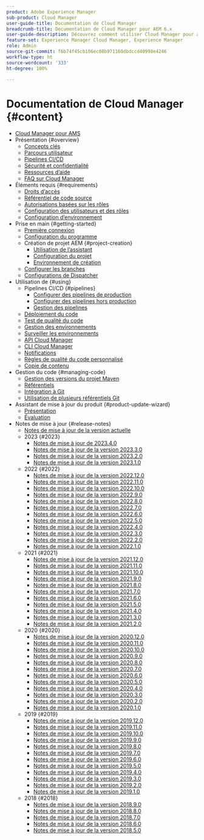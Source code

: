 ```yaml
---
product: Adobe Experience Manager
sub-product: Cloud Manager
user-guide-title: Documentation de Cloud Manager
breadcrumb-title: Documentation de Cloud Manager pour AEM 6.x
user-guide-description: Découvrez comment utiliser Cloud Manager pour auto-gérer Adobe Experience Manager pour AMS en mode cloud.
feature-set: Experience Manager Cloud Manager, Experience Manager
role: Admin
source-git-commit: f6b74f45cb106ec08b971160dbdccd40998e4246
workflow-type: ht
source-wordcount: '333'
ht-degree: 100%

---
```



# Documentation de Cloud Manager {#content}

+ [Cloud Manager pour AMS](introduction.md)
+ Présentation {#overview}
   + [Concepts clés](overview/key-concepts.md)
   + [Parcours utilisateur](overview/user-journey.md)
   + [Pipelines CI/CD](overview/ci-cd-pipelines.md)
   + [Sécurité et confidentialité](overview/security-and-privacy.md)
   + [Ressources d’aide](overview/help-resources.md)
   + [FAQ sur Cloud Manager](overview/faqs.md)
+ Éléments requis {#requirements}
   + [Droits d’accès](requirements/access-rights.md)
   + [Référentiel de code source](requirements/source-code-repository.md)
   + [Autorisations basées sur les rôles](requirements/role-based-permissions.md)
   + [Configuration des utilisateurs et des rôles](requirements/users-and-roles.md)
   + [Configuration d’environnement](requirements/environment-provisioning.md)
+ Prise en main {#getting-started}
   + [Première connexion](getting-started/first-time-login.md)
   + [Configuration du programme](getting-started/program-setup.md)
   + Création de projet AEM {#project-creation}
      + [Utilisation de l’assistant](getting-started/using-the-wizard.md)
      + [Configuration du projet](getting-started/project-setup.md)
      + [Environnement de création](getting-started/build-environment.md)
   + [Configurer les branches](getting-started/configuring-branches.md)
   + [Configurations de Dispatcher](getting-started/dispatcher-configurations.md)
+ Utilisation de {#using}
   + Pipelines CI/CD {#pipelines}
      + [Configurer des pipelines de production](using/production-pipelines.md)
      + [Configurer des pipelines hors production](using/non-production-pipelines.md)
      + [Gestion des pipelines](using/managing-pipelines.md)
   + [Déploiement du code](using/code-deployment.md)
   + [Test de qualité du code](using/code-quality-testing.md)
   + [Gestion des environnements](using/managing-environments.md)
   + [Surveiller les environnements](using/monitoring-environments.md)
   + [API Cloud Manager](https://developer.adobe.com/experience-cloud/cloud-manager/reference/api/)
   + [CLI Cloud Manager](https://github.com/adobe/aio-cli-plugin-cloudmanager/blob/main/README.md)
   + [Notifications](using/notifications.md)
   + [Règles de qualité du code personnalisé](using/custom-code-quality-rules.md)
   + [Copie de contenu](using/content-copy.md)
+ Gestion du code {#managing-code}
   + [Gestion des versions du projet Maven](managing-code/maven-project-version.md)
   + [Référentiels](managing-code/repositories.md)
   + [Intégration à Git](managing-code/git-integration.md)
   + [Utilisation de plusieurs référentiels Git](managing-code/multiple-git-repos.md)
+ Assistant de mise à jour du produit {#product-update-wizard}
   + [Présentation](product-update-wizard/overview.md)
   + [Évaluation](product-update-wizard/evaluation.md)
+ Notes de mise à jour {#release-notes}
   + [Notes de mise à jour de la version actuelle](release-notes/current.md)
   + 2023 {#2023}
      + [Notes de mise à jour de 2023.4.0](release-notes/2023/2023-4-0.md)
      + [Notes de mise à jour de la version 2023.3.0](release-notes/2023/2023-3-0.md)
      + [Notes de mise à jour de la version 2023.2.0](release-notes/2023/2023-2-0.md)
      + [Notes de mise à jour de la version 2023.1.0](release-notes/2023/2023-1-0.md)
   + 2022 {#2022}
      + [Notes de mise à jour de la version 2022.12.0](release-notes/2022/2022-12-0.md)
      + [Notes de mise à jour de la version 2022.11.0](release-notes/2022/2022-11-0.md)
      + [Notes de mise à jour de la version 2022.10.0](release-notes/2022/2022-10-0.md)
      + [Notes de mise à jour de la version 2022.9.0](release-notes/2022/2022-9-0.md)
      + [Notes de mise à jour de la version 2022.8.0](release-notes/2022/2022-8-0.md)
      + [Notes de mise à jour de la version 2022.7.0](release-notes/2022/2022-7-0.md)
      + [Notes de mise à jour de la version 2022.6.0](release-notes/2022/2022-6-0.md)
      + [Notes de mise à jour de la version 2022.5.0](release-notes/2022/2022-5-0.md)
      + [Notes de mise à jour de la version 2022.4.0](release-notes/2022/2022-4-0.md)
      + [Notes de mise à jour de la version 2022.3.0](release-notes/2022/2022-3-0.md)
      + [Notes de mise à jour de la version 2022.2.0](release-notes/2022/2022-2-0.md)
      + [Notes de mise à jour de la version 2022.1.0](release-notes/2022/2022-1-0.md)
   + 2021 {#2021}
      + [Notes de mise à jour de la version 2021.12.0](release-notes/2021/2021-12-0.md)
      + [Notes de mise à jour de la version 2021.11.0](release-notes/2021/2021-11-0.md)
      + [Notes de mise à jour de la version 2021.10.0](release-notes/2021/2021-10-0.md)
      + [Notes de mise à jour de la version 2021.9.0](release-notes/2021/2021-9-0.md)
      + [Notes de mise à jour de la version 2021.8.0](release-notes/2021/2021-8-0.md)
      + [Notes de mise à jour de la version 2021.7.0](release-notes/2021/2021-7-0.md)
      + [Notes de mise à jour de la version 2021.6.0](release-notes/2021/2021-6-0.md)
      + [Notes de mise à jour de la version 2021.5.0](release-notes/2021/2021-5-0.md)
      + [Notes de mise à jour de la version 2021.4.0](release-notes/2021/2021-4-0.md)
      + [Notes de mise à jour de la version 2021.3.0](release-notes/2021/2021-3-0.md)
      + [Notes de mise à jour de la version 2021.2.0](release-notes/2021/2021-2-0.md)
   + 2020 {#2020}
      + [Notes de mise à jour de la version 2020.12.0](release-notes/2020/2020-12-0.md)
      + [Notes de mise à jour de la version 2020.11.0](release-notes/2020/2020-11-0.md)
      + [Notes de mise à jour de la version 2020.10.0](release-notes/2020/2020-10-0.md)
      + [Notes de mise à jour de la version 2020.9.0](release-notes/2020/2020-9-0.md)
      + [Notes de mise à jour de la version 2020.8.0](release-notes/2020/2020-8-0.md)
      + [Notes de mise à jour de la version 2020.7.0](release-notes/2020/2020-7-0.md)
      + [Notes de mise à jour de la version 2020.6.0](release-notes/2020/2020-6-0.md)
      + [Notes de mise à jour de la version 2020.5.0](release-notes/2020/2020-5-0.md)
      + [Notes de mise à jour de la version 2020.4.0](release-notes/2020/2020-4-0.md)
      + [Notes de mise à jour de la version 2020.3.0](release-notes/2020/2020-3-0.md)
      + [Notes de mise à jour de la version 2020.2.0](release-notes/2020/2020-2-0.md)
      + [Notes de mise à jour de la version 2020.1.0](release-notes/2020/2020-1-0.md)
   + 2019 {#2019}
      + [Notes de mise à jour de la version 2019.12.0](release-notes/2019/2019-12-0.md)
      + [Notes de mise à jour de la version 2019.11.0](release-notes/2019/2019-11-0.md)
      + [Notes de mise à jour de la version 2019.10.0](release-notes/2019/2019-10-0.md)
      + [Notes de mise à jour de la version 2019.9.0](release-notes/2019/2019-9-0.md)
      + [Notes de mise à jour de la version 2019.8.0](release-notes/2019/2019-8-0.md)
      + [Notes de mise à jour de la version 2019.7.0](release-notes/2019/2019-7-0.md)
      + [Notes de mise à jour de la version 2019.6.0](release-notes/2019/2019-6-0.md)
      + [Notes de mise à jour de la version 2019.5.0](release-notes/2019/2019-5-0.md)
      + [Notes de mise à jour de la version 2019.4.0](release-notes/2019/2019-4-0.md)
      + [Notes de mise à jour de la version 2019.3.0](release-notes/2019/2019-3-0.md)
      + [Notes de mise à jour de la version 2019.2.0](release-notes/2019/2019-2-0.md)
      + [Notes de mise à jour de la version 2019.1.0](release-notes/2019/2019-1-0.md)
   + 2018 {#2018}
      + [Notes de mise à jour de la version 2018.9.0](release-notes/2018/2018-9-0.md)
      + [Notes de mise à jour de la version 2018.8.0](release-notes/2018/2018-8-0.md)
      + [Notes de mise à jour de la version 2018.7.0](release-notes/2018/2018-7-0.md)
      + [Notes de mise à jour de la version 2018.6.0](release-notes/2018/2018-6-0.md)
      + [Notes de mise à jour de la version 2018.5.0](release-notes/2018/2018-5-0.md)
